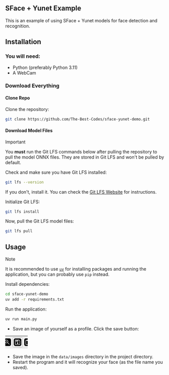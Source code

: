 ## SFace + Yunet Example

This is an example of using SFace + Yunet models for face detection and recognition.

## Installation

### You will need:

- Python (preferably Python 3.11)
- A WebCam

### Download Everything

#### Clone Repo

Clone the repository:

```bash
git clone https://github.com/The-Best-Codes/sface-yunet-demo.git
```

#### Download Model Files

> [!IMPORTANT]
> You **must** run the Git LFS commands below after pulling the repository to pull the model ONNX files. They are stored in Git LFS and won't be pulled by default.

Check and make sure you have Git LFS installed:

```bash
git lfs --version
```

If you don't, install it. You can check the [Git LFS Website](https://git-lfs.com/) for instructions.

Initialize Git LFS:

```bash
git lfs install
```

Now, pull the Git LFS model files:

```bash
git lfs pull
```

## Usage

> [!NOTE]
> It is recommended to use [`uv`](https://github.com/astral-sh/uv) for installing packages and running the application, but you can probably use `pip` instead.

Install dependencies:

```bash
cd sface-yunet-demo
uv add -r requirements.txt
```

Run the application:

```bash
uv run main.py
```

- Save an image of yourself as a profile. Click the save button:

![Save Button Image](.assets/topbar_save_button.png)

- Save the image in the `data/images` directory in the project directory.
- Restart the program and it will recognize your face (as the file name you saved).
